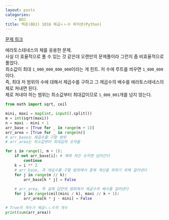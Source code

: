 ```yaml
---
layout: posts
categories:
    - BOJ
title: 백준(BOJ) 1016 제곱ㄴㄴ수 파이썬(Python)
---
```


[문제 링크](https://www.acmicpc.net/problem/1016)

에라토스테네스의 체를 응용한 문제.  
사실 더 효율적으로 풀 수 있는 것 같은데 오랜만의 문제풀이라 그런지 좀 비효율적으로 풀었다.  
최소값이 최대 `1_000_000_000_000`이라는 게 힌트. 저 수에 루트를 씌우면 `1_000_000`이다.  
즉, 최대 저 범위의 수에 대해서 제곱수를 구하고 그 제곱수의 배수를 에라토스테네스의 체로 쳐내면 된다.  
체로 쳐내야 하는 범위는 최소값부터 최대값이므로 `1_000_001`개를 넘지 않는다.

```python
from math import sqrt, ceil

mini, maxi = map(int, input().split())
m = int(sqrt(maxi))
n = maxi - mini + 1
arr_base = [True for _ in range(m + 1)]
arr_area = [True for _ in range(n)]
# arr_base는 제곱수를 구할 범위
# arr_area는 최소값부터 최대값의 숫자들

for i in range(2, m + 1):
    if not arr_base[i]: # 체에 쳐진 숫자면 넘어간다
        continue
    k = i ** 2
    # arr_base, 즉 제곱수를 구할 범위에서 중복 계산을 피하기 위해 걸러낸다
    for j in range(m // k):
        arr_base[k * j] = False
    
    # arr_area, 즉 실제 답안의 범위에서 제곱수의 배수를 걸러낸다
    for j in range(ceil(mini / k), maxi // k + 1):
        arr_area[k * j - mini] = False

# True의 개수가 제곱ㄴㄴ수의 개수
print(sum(arr_area))

```
